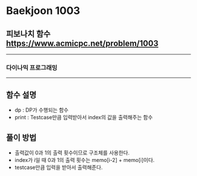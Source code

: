 Baekjoon 1003
=============
피보나치 함수  <https://www.acmicpc.net/problem/1003>
---------------
- - -
### 다이나믹 프로그래밍
- - -
## 함수 설명
- dp : DP가 수행되는 함수
- print : Testcase만큼 입력받아서 index의 값을 출력해주는 함수

## 풀이 방법
- 출력값이 0과 1의 출력 횟수이므로 구조체를 사용한다.
- index가 i일 때 0과 1의 출력 횟수는 memo[i-2] + memo[i]이다.
- testcase만큼 입력을 받아서 출력해준다.
